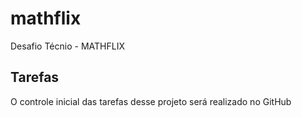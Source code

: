 # mathflix
Desafio Técnio - MATHFLIX

## Tarefas

O controle inicial das tarefas desse projeto será realizado no GitHub

